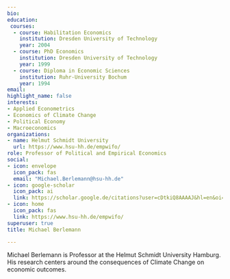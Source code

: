```yaml
---
bio:  
education:
 courses:
  - course: Habilitation Economics
    institution: Dresden University of Technology
    year: 2004
  - course: PhD Economics
    institution: Dresden University of Technology
    year: 1999
  - course: Diploma in Economic Sciences
    institution: Ruhr-University Bochum
    year: 1994
email: 
highlight_name: false
interests:
- Applied Econometrics
- Economics of Climate Change
- Political Economy
- Macroeconomics
organizations:
- name: Helmut Schmidt University
  url: https://www.hsu-hh.de/empwifo/
role: Professor of Political and Empirical Economics
social:
- icon: envelope
  icon_pack: fas
  email: "Michael.Berlemann@hsu-hh.de"
- icon: google-scholar
  icon_pack: ai
  link: https://scholar.google.de/citations?user=cDtkiQ8AAAAJ&hl=en&oi=ao
- icon: home
  icon_pack: fas
  link: https://www.hsu-hh.de/empwifo/
superuser: true
title: Michael Berlemann

---
```


Michael Berlemann is Professor at the Helmut Schmidt University Hamburg. His research centers around the consequences of Climate Change on economic outcomes.



